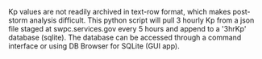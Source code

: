 Kp values are not readily archived in text-row format, which makes post-storm analysis difficult. This python script will pull 3 hourly Kp from a json file staged at swpc.services.gov every 5 hours and append to a '3hrKp' database (sqlite). The database can be accessed through a command interface or using DB Browser for SQLite (GUI app). 
